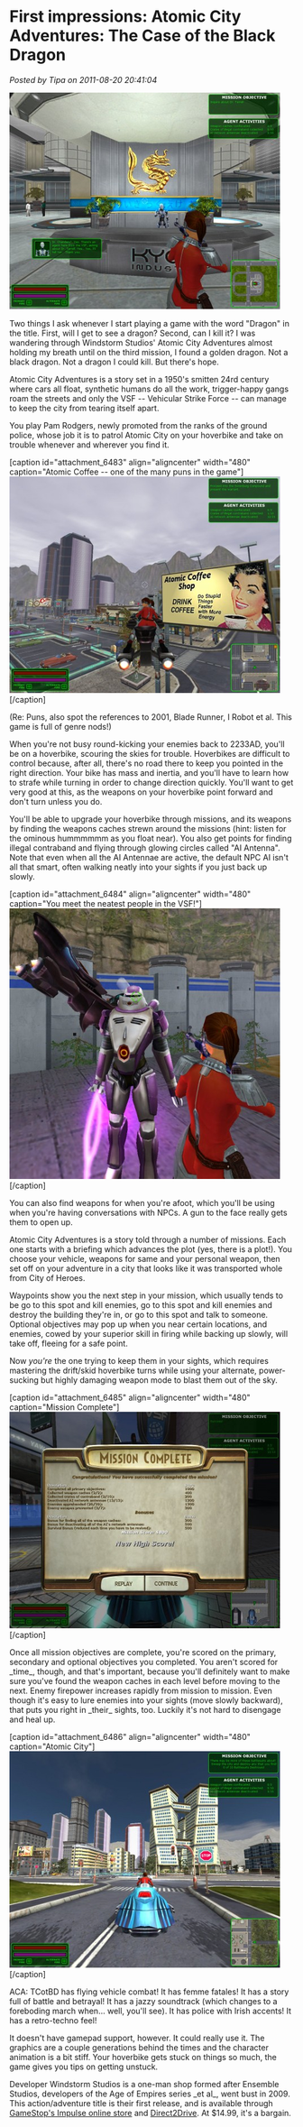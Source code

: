 # First impressions: Atomic City Adventures: The Case of the Black Dragon

*Posted by Tipa on 2011-08-20 20:41:04*

[![](../uploads/2011/08/ACA_1b-2011-08-19-21-13-58-89-480x384.jpg "Kyoto Industries logo")](../uploads/2011/08/ACA_1b-2011-08-19-21-13-58-89.jpg)

Two things I ask whenever I start playing a game with the word "Dragon" in the title. First, will I get to see a dragon? Second, can I kill it? I was wandering through Windstorm Studios' Atomic City Adventures almost holding my breath until on the third mission, I found a golden dragon. Not a black dragon. Not a dragon I could kill. But there's hope.

Atomic City Adventures is a story set in a 1950's smitten 24rd century where cars all float, synthetic humans do all the work, trigger-happy gangs roam the streets and only the VSF -- Vehicular Strike Force -- can manage to keep the city from tearing itself apart.

You play Pam Rodgers, newly promoted from the ranks of the ground police, whose job it is to patrol Atomic City on your hoverbike and take on trouble whenever and wherever you find it.

[caption id="attachment\_6483" align="aligncenter" width="480" caption="Atomic Coffee -- one of the many puns in the game"][![](../uploads/2011/08/ACA_1b-2011-08-19-21-51-05-38-480x384.jpg "Atomic Coffee -- one of the many puns in the game")](../uploads/2011/08/ACA_1b-2011-08-19-21-51-05-38.jpg)[/caption]

(Re: Puns, also spot the references to 2001, Blade Runner, I Robot et al. This game is full of genre nods!)

When you're not busy round-kicking your enemies back to 2233AD, you'll be on a hoverbike, scouring the skies for trouble. Hoverbikes are difficult to control because, after all, there's no road there to keep you pointed in the right direction. Your bike has mass and inertia, and you'll have to learn how to strafe while turning in order to change direction quickly. You'll want to get very good at this, as the weapons on your hoverbike point forward and don't turn unless you do.

You'll be able to upgrade your hoverbike through missions, and its weapons by finding the weapons caches strewn around the missions (hint: listen for the ominous hummmmmm as you float near). You also get points for finding illegal contraband and flying through glowing circles called "AI Antenna". Note that even when all the AI Antennae are active, the default NPC AI isn't all that smart, often walking neatly into your sights if you just back up slowly.

[caption id="attachment\_6484" align="aligncenter" width="480" caption="You meet the neatest people in the VSF!"][![](../uploads/2011/08/ACA_1b-2011-08-19-22-00-47-87-480x480.jpg "You meet the neatest people in the VSF!")](../uploads/2011/08/ACA_1b-2011-08-19-22-00-47-87.jpg)[/caption]

You can also find weapons for when you're afoot, which you'll be using when you're having conversations with NPCs. A gun to the face really gets them to open up.

Atomic City Adventures is a story told through a number of missions. Each one starts with a briefing which advances the plot (yes, there is a plot!). You choose your vehicle, weapons for same and your personal weapon, then set off on your adventure in a city that looks like it was transported whole from City of Heroes.

Waypoints show you the next step in your mission, which usually tends to be go to this spot and kill enemies, go to this spot and kill enemies and destroy the building they're in, or go to this spot and talk to someone. Optional objectives may pop up when you near certain locations, and enemies, cowed by your superior skill in firing while backing up slowly, will take off, fleeing for a safe point.

Now *you're* the one trying to keep them in your sights, which requires mastering the drift/skid hoverbike turns while using your alternate, power-sucking but highly damaging weapon mode to blast them out of the sky.

[caption id="attachment\_6485" align="aligncenter" width="480" caption="Mission Complete"][![](../uploads/2011/08/ACA_1b-2011-08-19-21-08-54-36-480x384.jpg "Mission Complete")](../uploads/2011/08/ACA_1b-2011-08-19-21-08-54-36.jpg)[/caption]

Once all mission objectives are complete, you're scored on the primary, secondary and optional objectives you completed. You aren't scored for \_time\_, though, and that's important, because you'll definitely want to make sure you've found the weapon caches in each level before moving to the next. Enemy firepower increases rapidly from mission to mission. Even though it's easy to lure enemies into your sights (move slowly backward), that puts you right in \_their\_ sights, too. Luckily it's not hard to disengage and heal up.

[caption id="attachment\_6486" align="aligncenter" width="480" caption="Atomic City"][![](../uploads/2011/08/ACA_1b-2011-08-19-21-33-19-34-480x384.jpg "Atomic City")](../uploads/2011/08/ACA_1b-2011-08-19-21-33-19-34.jpg)[/caption]

ACA: TCotBD has flying vehicle combat! It has femme fatales! It has a story full of battle and betrayal! It has a jazzy soundtrack (which changes to a foreboding march when... well, you'll see). It has police with Irish accents! It has a retro-techno feel!

It doesn't have gamepad support, however. It could really use it. The graphics are a couple generations behind the times and the character animation is a bit stiff. Your hoverbike gets stuck on things so much, the game gives you tips on getting unstuck.

Developer Windstorm Studios is a one-man shop formed after Ensemble Studios, developers of the Age of Empires series \_et al\_, went bust in 2009. This action/adventure title is their first release, and is available through [GameStop's Impulse online store](http://www.impulsedriven.com/atomiccityadventur "Impulse's Atomic City Adventures page") and [Direct2Drive](http://www.direct2drive.com/11271/product/Buy-Atomic-City-Adventures:-The-Case-of-the-Black-Dragon-Download "Direct2Drive"). At $14.99, it's a bargain.

